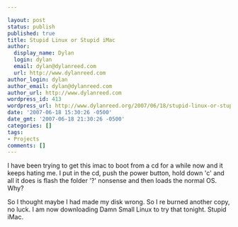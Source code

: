 ```yaml
---

layout: post
status: publish
published: true
title: Stupid Linux or Stupid iMac
author:
  display_name: Dylan
  login: dylan
  email: dylan@dylanreed.com
  url: http://www.dylanreed.com
author_login: dylan
author_email: dylan@dylanreed.com
author_url: http://www.dylanreed.com
wordpress_id: 413
wordpress_url: http://www.dylanreed.org/2007/06/18/stupid-linux-or-stupid-imac/
date: '2007-06-18 15:30:26 -0500'
date_gmt: '2007-06-18 21:30:26 -0500'
categories: []
tags:
- Projects
comments: []
---
```


I have been trying to get this imac to boot from a cd for a while now and it keeps hating me. I put in the cd, push the power button, hold down 'c' and all it does is flash the folder '?' nonsense and then loads the normal OS. Why?

So I thought maybe I had made my disk wrong. So I re burned another copy, no luck. I am now downloading Damn Small Linux to try that tonight. Stupid iMac.  

